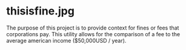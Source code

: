 # thisisfine.jpg

The purpose of this project is to provide context for fines or fees that corporations pay. This utility allows for the comparison of a fee to the average american income ($50,000USD / year).